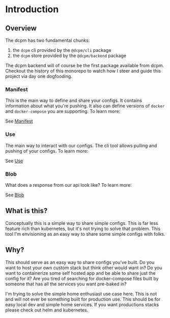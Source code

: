 # Introduction

## Overview

The dcpm has two fundamental chunks:

  1. the `dcpm` cli provided by the `@dcpm/cli` package
  1. the `dcpm` store provided by the `@dcpm/backend` package

The dcpm backend will of course be the first package available from dcpm. Checkout the history of this monorepo to watch how I steer and guide this project via day one dogfooding.

### Manifest

This is the main way to define and share your configs. It contains information about what you're pushing. It also can define versions of `docker` and `docker-compose` you are supporting. To learn more:

See [Manifest](/manifest/)

### Use

The main way to interact with our configs. The cli tool allows pulling and pushing of your configs. To learn more:

See [Use](/use/)

### Blob

What does a response from our api look like? To learn more:

See [Blob](/blob/)

## What is this?

Conceptually this is a simple way to share simple configs. This is far less feature rich than kubernetes, but it's not trying to solve that problem. This tool I'm envisioning as an easy way to share some simple configs with folks.

## Why?

This should serve as an easy way to share configs you've built. Do you want to host your own custom stack but think other would want in? Do you want to containerize some self hosted app and be able to share just the config for it? Are you tired of searching for docker-compose files built by someone that has all the services you want pre-baked in?

I'm trying to solve the simple home enthusiast use case here. This is not and will not ever be something built for production use. This should be for easy local dev and simple home services. If you want productions stacks please check out helm and kubernetes.

